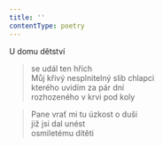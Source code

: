 ```yaml
---
title: ''
contentType: poetry
---
```


<section>

U domu dětství

> se udál ten hřích  
> Můj křivý nesplnitelný slib chlapci  
> kterého uvidím za pár dní  
> rozhozeného v krvi pod koly

</section>

<section>

> Pane vrať mi tu úzkost o duši  
> již jsi dal unést  
> osmiletému dítěti

</section>
